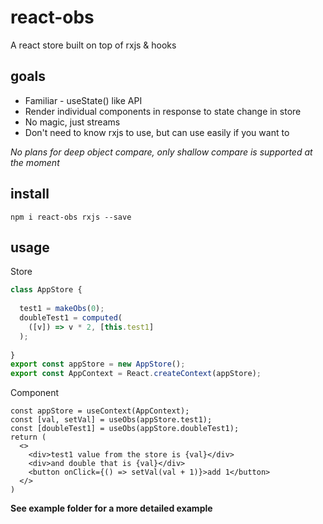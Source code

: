 # react-obs
A react store built on top of rxjs &amp; hooks

## goals
* Familiar - useState() like API
* Render individual components in response to state change in store
* No magic, just streams
* Don't need to know rxjs to use, but can use easily if you want to

_No plans for deep object compare, only shallow compare is supported at the moment_

## install
```
npm i react-obs rxjs --save
```

## usage
Store
```Javascript
class AppStore {
  
  test1 = makeObs(0);
  doubleTest1 = computed(
    ([v]) => v * 2, [this.test1]
  );
  
}
export const appStore = new AppStore();
export const AppContext = React.createContext(appStore);
```

Component
```JSX
const appStore = useContext(AppContext);
const [val, setVal] = useObs(appStore.test1);
const [doubleTest1] = useObs(appStore.doubleTest1);
return (
  <>
    <div>test1 value from the store is {val}</div>
    <div>and double that is {val}</div>
    <button onClick={() => setVal(val + 1)}>add 1</button>
  </>
)
```

**See example folder for a more detailed example**
